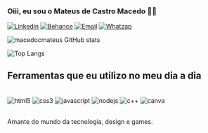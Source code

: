 ### Oiii, eu sou o Mateus de Castro Macedo 🙋‍♂️

[![Linkedin](https://img.shields.io/badge/LinkedIn-0077B5?style=for-the-badge&logo=linkedin&logoColor=white)](https://www.linkedin.com/in/mateus-macedo-767620233/)
[![Behance](https://img.shields.io/badge/Behance-0054F7?style=for-the-badge&logo=behance&logoColor=white)](https://www.behance.net/mateusdesigneng?tracking_source=search_projects%7Cmateusdesigneng)
[![Email](https://img.shields.io/badge/Gmail-D14836?style=for-the-badge&logo=gmail&logoColor=white)](mailto:mateusmacedoeng@gmail.com)
[![Whatzap](https://img.shields.io/badge/WhatsApp-25D366?style=for-the-badge&logo=whatsapp&logoColor=white)](https://web.whatsapp.com/send?phone=5512991628524)

![macedocmateus GitHub stats](https://github-readme-stats.vercel.app/api?username=macedocmateus&show_icons=true&theme=dracula)

![Top Langs](https://github-readme-stats.vercel.app/api/top-langs/?username=macedocmateus&hide_progress=false)


## Ferramentas que eu utilizo no meu dia a dia

<div> <br>

<img align="center" alt="html5" src="https://img.shields.io/badge/HTML5-E34F26?style=for-the-badge&logo=html5&logoColor=white" />

<img align="center" alt="css3" src="https://img.shields.io/badge/CSS3-1572B6?style=for-the-badge&logo=css3&logoColor=white" />

<img align="center" alt="javascript" src="https://img.shields.io/badge/JavaScript-F7DF1E?style=for-the-badge&logo=javascript&logoColor=black" />

<img align="center" alt="nodejs" src="https://img.shields.io/badge/Node.js-43853D?style=for-the-badge&logo=node.js&logoColor=white" />

<img align="center" alt="c++" src="https://img.shields.io/badge/C%2B%2B-00599C?style=for-the-badge&logo=c%2B%2B&logoColor=white" />

<img align="center" alt="canva" src="https://img.shields.io/badge/Canva-%2300C4CC.svg?&style=for-the-badge&logo=Canva&logoColor=white" />
</div> <br>

<p>
Amante do mundo da tecnologia, design e games.
</p>
